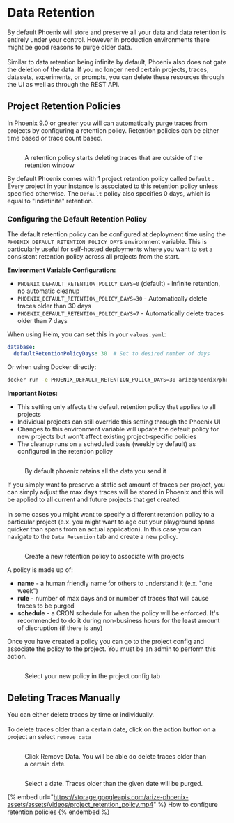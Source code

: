 # Data Retention

By default Phoenix will store and preserve all your data and data retention is entirely under your control. However in production environments there might be good reasons to purge older data. \
\
Similar to data retention being infinite by default, Phoenix also does not gate the deletion of the data. If you no longer need certain projects, traces, datasets, experiments, or prompts, you can delete these resources through the UI as well as through the REST API.

## Project Retention Policies

In Phoenix 9.0 or greater you will can automatically purge traces from projects by configuring a retention policy. Retention policies can be either time based or trace count based.&#x20;

<figure><img src="https://storage.googleapis.com/arize-phoenix-assets/assets/images/retention_policy.png" alt=""><figcaption><p>A retention policy starts deleting traces that are outside of the retention window</p></figcaption></figure>

By default Phoenix comes with 1 project retention policy called `Default` . Every project in your instance is associated to this retention policy unless specified otherwise. The `Default` policy also specifies 0 days, which is equal to "Indefinite" retention.

### Configuring the Default Retention Policy

The default retention policy can be configured at deployment time using the `PHOENIX_DEFAULT_RETENTION_POLICY_DAYS` environment variable. This is particularly useful for self-hosted deployments where you want to set a consistent retention policy across all projects from the start.

**Environment Variable Configuration:**
- `PHOENIX_DEFAULT_RETENTION_POLICY_DAYS=0` (default) - Infinite retention, no automatic cleanup
- `PHOENIX_DEFAULT_RETENTION_POLICY_DAYS=30` - Automatically delete traces older than 30 days
- `PHOENIX_DEFAULT_RETENTION_POLICY_DAYS=7` - Automatically delete traces older than 7 days

When using Helm, you can set this in your `values.yaml`:
```yaml
database:
  defaultRetentionPolicyDays: 30  # Set to desired number of days
```

Or when using Docker directly:
```bash
docker run -e PHOENIX_DEFAULT_RETENTION_POLICY_DAYS=30 arizephoenix/phoenix
```

**Important Notes:**
- This setting only affects the default retention policy that applies to all projects
- Individual projects can still override this setting through the Phoenix UI
- Changes to this environment variable will update the default policy for new projects but won't affect existing project-specific policies
- The cleanup runs on a scheduled basis (weekly by default) as configured in the retention policy

<figure><img src="https://storage.googleapis.com/arize-phoenix-assets/assets/images/default_retention_policy.png" alt=""><figcaption><p>By default phoenix retains all the data you send it</p></figcaption></figure>

If you simply want to preserve a static set amount of traces per project, you can simply adjust the max days traces will be stored in Phoenix and this will be applied to all current and future projects that get created.\
\
In some cases you might want to specify a different retention policy to a particular project (e.x. you might want to age out your playground spans quicker than spans from an actual application). In this case you can navigate to the `Data Retention` tab and create a new policy.

<figure><img src="https://storage.googleapis.com/arize-phoenix-assets/assets/images/new_retention_policy.png" alt=""><figcaption><p>Create a new retention policy to associate with projects</p></figcaption></figure>

A policy is made up of:

* **name** - a human friendly name for others to understand it (e.x. "one week")
* **rule** - number of max days and or number of traces that will cause traces to be purged
* **schedule** - a CRON schedule for when the policy will be enforced. It's recommended to do it during non-business hours for the least amount of discruption (if there is any)

Once you have created a policy you can go to the project config and associate the policy to the project. You must be an admin to perform this action.

<figure><img src="https://storage.googleapis.com/arize-phoenix-assets/assets/images/project_policy.png" alt=""><figcaption><p>Select your new policy in the project config tab</p></figcaption></figure>

## Deleting Traces Manually

You can either delete traces by time or individually.\
\
To delete traces older than a certain date, click on the action button on a project an select `remove data`

<figure><img src="https://storage.googleapis.com/arize-phoenix-assets/assets/images/remove_data.png" alt=""><figcaption><p>Click Remove Data. You will be able do delete traces older than a certain date.</p></figcaption></figure>

<div data-full-width="false"><figure><img src="https://storage.googleapis.com/arize-phoenix-assets/assets/images/remove_data_by_date.png" alt=""><figcaption><p>Select a date. Traces older than the given date will be purged.</p></figcaption></figure></div>



{% embed url="https://storage.googleapis.com/arize-phoenix-assets/assets/videos/project_retention_policy.mp4" %}
How to configure retention policies
{% endembed %}
